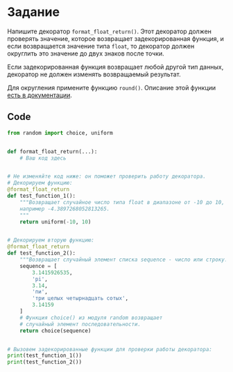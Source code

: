 # Задание

Напишите декоратор `format_float_return()`. Этот декоратор должен проверять значение, которое возвращает задекорированная функция, и если возвращается значение типа `float`, то декоратор должен округлить это значение до двух знаков после точки.

Если задекорированная функция возвращает любой другой тип данных, декоратор не должен изменять возвращаемый результат.

Для округления примените функцию `round()`. Описание этой функции [есть в  документации](https://docs.python.org/3/library/functions.html#round).

## Code

```python
from random import choice, uniform


def format_float_return(...):
    # Ваш код здесь


# Не изменяйте код ниже: он поможет проверить работу декоратора.
# Декорируем функцию:
@format_float_return
def test_function_1():
    """Возвращает случайное число типа float в диапазоне от -10 до 10,
    например -4.3897268052813265.
    """
    return uniform(-10, 10)


# Декорируем вторую функцию:
@format_float_return
def test_function_2():
    """Возвращает случайный элемент списка sequence - число или строку."""
    sequence = [
        3.1415926535,
        'pi',
        3.14,
        'пи',
        'три целых четырнадцать сотых',
        3.14159
    ]
    # Функция choice() из модуля random возвращает 
    # случайный элемент последовательности.
    return choice(sequence)


# Вызовем задекорированные функции для проверки работы декоратора:
print(test_function_1())
print(test_function_2())
```
